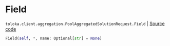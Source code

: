 # Field
`toloka.client.aggregation.PoolAggregatedSolutionRequest.Field` | [Source code](https://github.com/Toloka/toloka-kit/blob/v1.2.2/src/client/aggregation.py#L55)

```python
Field(self, *, name: Optional[str] = None)
```

